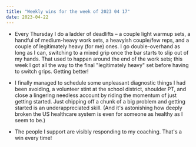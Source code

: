 ```yaml
---
title: "Weekly wins for the week of 2023 04 17"
date: 2023-04-22
---
```


- Every Thursday I do a ladder of deadlifts – a couple light warmup sets, a handful of medium-heavy work sets, a heavyish couple/few reps, and a couple of legitimately heavy (for me) ones. I go double-overhand as long as I can, switching to a mixed grip once the bar starts to slip out of my hands. That used to happen around the end of the work sets; this week I got all the way to the final "legitimately heavy" set before having to switch grips. Getting better!

- I finally managed to schedule some unpleasant diagnostic things I had been avoiding, a volunteer stint at the school district, shoulder PT, and close a lingering needless account by riding the momentum of just getting started. Just chipping off a chunk of a big problem and getting started is an underappreciated skill. (And it's astonishing how deeply broken the US healthcare system is even for someone as healthy as I seem to be.)

- The people I support are visibly responding to my coaching. That's a win every time!
